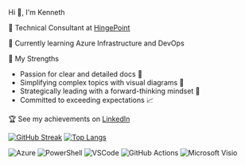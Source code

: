 Hi 👋, I'm Kenneth

💼 Technical Consultant at [HingePoint](https://hingepoint.com)

🌱 Currently learning Azure Infrastructure and DevOps

💪 My Strengths
- Passion for clear and detailed docs 📝 
- Simplifying complex topics with visual diagrams 🎨 
- Strategically leading with a forward-thinking mindset 🧠 
- Committed to exceeding expectations 📈

🏆 See my achievements on [LinkedIn](https://www.linkedin.com/in/kennethcarnes1/) <img src="https://images.credly.com/size/220x220/images/336eebfc-0ac3-4553-9a67-b402f491f185/azure-administrator-associate-600x600.png"  width="15" height="15"><img src="https://images.credly.com/size/220x220/images/be8fcaeb-c769-4858-b567-ffaaa73ce8cf/image.png"  width="15" height="15"><img src="https://images.credly.com/size/220x220/images/0c6d9839-f468-4adc-987d-5cfae4a9ee67/image.png"  width="15" height="15"><img src="https://images.credly.com/size/220x220/images/00634f82-b07f-4bbd-a6bb-53de397fc3a6/image.png"  width="15" height="15"><img src="https://images.credly.com/size/220x220/images/683783d8-eaac-4c37-a14d-11bd8a36321d/ccna_600.png"  width="15" height="15"><img src="https://images.credly.com/size/220x220/images/e1fc05b2-959b-45a4-8d20-124b1df121fe/CompTIA_Network_2Bce.png"  width="15" height="15"><img src="https://images.credly.com/size/220x220/images/74790a75-8451-400a-8536-92d792c5184a/CompTIA_Security_2Bce.png"  width="15" height="15">

[![GitHub Streak](https://streak-stats.demolab.com?user=kennethcarnes&theme=tokyonight&border_radius=3.5&background=FFFFFF00&border=BFBEBE&stroke=BFBEBE&ring=844FBA&fire=519ABA&currStreakNum=519ABA&sideNums=006AFE&currStreakLabel=519ABA&sideLabels=519ABA&dates=006AFE)](https://git.io/streak-stats)
[![Top Langs](https://github-readme-stats.vercel.app/api/top-langs/?username=kennethcarnes&hide_progress=false&theme=transparent&hide=scss,css,javascript,html,dockerfile&langs_count=10&custom_title=Languages&layout=compact)](https://github.com/anuraghazra/github-readme-stats)

![Azure](https://img.shields.io/badge/Azure_DevOps-0078D7?style=for-the-badge&logo=azure-devops&logoColor=white)
![PowerShell](https://img.shields.io/badge/PowerShell-%235391FE.svg?style=for-the-badge&logo=powershell&logoColor=white)
![VSCode](https://img.shields.io/badge/VSCode-0078D4?style=for-the-badge&logo=visual%20studio%20code&logoColor=white)
![GitHub Actions](https://img.shields.io/badge/github%20actions-%232671E5.svg?style=for-the-badge&logo=githubactions&logoColor=white)
![Microsoft Visio](https://img.shields.io/badge/Microsoft_Visio-3955A3?style=for-the-badge&logo=microsoft-visio&logoColor=white)

<!--
### Hi there 👋
**kennethcarnes/kennethcarnes** is a ✨ _special_ ✨ repository because its `README.md` (this file) appears on your GitHub profile.

Here are some ideas to get you started:

- 🔭 I’m currently working on ...
- 🌱 I’m currently learning ...
- 👯 I’m looking to collaborate on ...
- 🤔 I’m looking for help with ...
- 💬 Ask me about ...
- 📫 How to reach me: ...
- 😄 Pronouns: ...
- ⚡ Fun fact: ...
--> 
